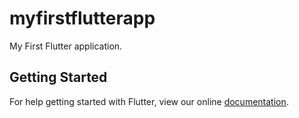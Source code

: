 # myfirstflutterapp

My First Flutter application.

## Getting Started

For help getting started with Flutter, view our online
[documentation](https://flutter.io/).
